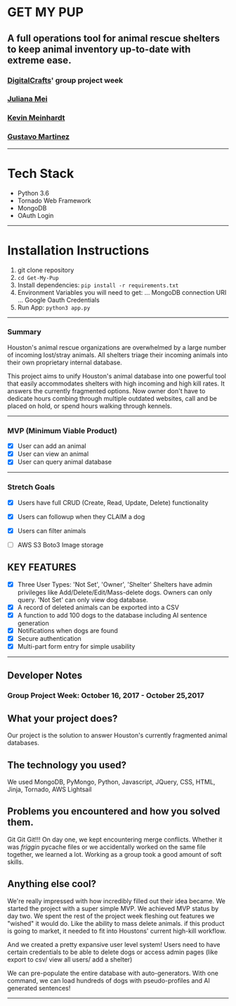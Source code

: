 # GET MY PUP
## A full operations tool for animal rescue shelters to keep animal inventory up-to-date with extreme ease.

### [DigitalCrafts](https://www.DigitalCrafts.com)' group project week

### [Juliana Mei](https://github.com/julianapeace)

### [Kevin Meinhardt](https://github.com/KevinMind)

### [Gustavo Martinez](https://github.com/gmartinez31)

---------
# Tech Stack
- Python 3.6
- Tornado Web Framework
- MongoDB
- OAuth Login

---------

# Installation Instructions
1. git clone repository
2. `cd Get-My-Pup`
3. Install dependencies: `pip install -r requirements.txt`
4. Environment Variables you will need to get:
... MongoDB connection URI
... Google Oauth Credentials
5. Run App: `python3 app.py`

---------

### Summary
Houston's animal rescue organizations are overwhelmed by a large number of incoming lost/stray animals. All shelters triage their incoming animals into their own proprietary internal database.

This project aims to unify Houston's animal database into one powerful tool that easily accommodates shelters with high incoming and high kill rates. It answers the currently fragmented options. Now owner don't have to dedicate hours combing through multiple outdated websites, call and be placed on hold, or spend hours walking through kennels.

---------

### MVP (Minimum Viable Product)
- [x] User can add an animal
- [x] User can view an animal
- [x] User can query animal database

---------

### Stretch Goals
- [x] Users have full CRUD (Create, Read, Update, Delete) functionality
- [x] Users can followup when they CLAIM a dog
- [x] Users can filter animals
- [ ] AWS S3 Boto3 Image storage



## KEY FEATURES
- [x] Three User Types: 'Not Set', 'Owner', 'Shelter'
Shelters have admin privileges like Add/Delete/Edit/Mass-delete dogs. Owners can only query. 'Not Set' can only view dog database.
- [x] A record of deleted animals can be exported into a CSV
- [x] A function to add 100 dogs to the database including AI sentence generation
- [x] Notifications when dogs are found
- [x] Secure authentication
- [x] Multi-part form entry for simple usability

--------
## Developer Notes
### Group Project Week: October 16, 2017 - October 25,2017

## What your project does?
Our project is the solution to answer Houston's currently fragmented animal databases.

## The technology you used?
We used MongoDB, PyMongo, Python, Javascript, JQuery, CSS, HTML, Jinja, Tornado, AWS Lightsail

## Problems you encountered and how you solved them.

Git Git Git!!! On day one, we kept encountering merge conflicts. Whether it was *friggin* pycache files or we accidentally worked on the same file together, we learned a lot. Working as a group took a good amount of soft skills.

## Anything else cool?

We're really impressed with how incredibly filled out their idea became. We started the project with a super simple MVP. We achieved MVP status by day two. We spent the rest of the project week fleshing out features we "wished" it would do. Like the ability to mass delete animals. if this product is going to market, it needed to fit into Houstons' current high-kill workflow.

And we created a pretty expansive user level system! Users need to have certain credentials to be able to delete dogs or access admin pages (like export to csv/ view all users/ add a shelter)

We can pre-populate the entire database with auto-generators. With one command, we can load hundreds of dogs with pseudo-profiles and AI generated sentences!

------
